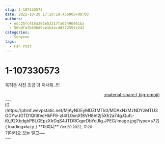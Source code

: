 ```yaml
---
slug: 1-107330573
date: 2022-10-20 17:20:19.456000+09:00
authors:
  - edc25fc418a202e52217fa62496061ba
  - 56bdfafb606d9ce1b4ecdd572595e242
categories:
  - Seoyeon
tags:
  - Fan Post
---
```


# 1-107330573

<div class="post-container" markdown="1">
<div class="content-container md-sidebar__scrollwrap" markdown="1">

묵혀둔 사진 조금 더 꺼내줘..!!!

</div>
</div>

<div style="text-align: right;" markdown="1">
<a href="https://weverse.io/fromis9/fanpost/1-107330573" style="text-align: right;">:material-share:{.big-emoji}</a>
</div>
---

<div class="comments-container md-sidebar__scrollwrap" markdown="1">
<div class="comment" markdown="1">
<div class='id-container' markdown="1">
![](https://phinf.wevpstatic.net/MjAyNDEyMDZfMTk0/MDAxNzMzNDYzMTU3ODYw.tGTD1QfitfecHkFF9-zI4fL0xnXf8VH8ht2j5Xh2a74g.QufL-i9_92XbdgbPBLGEpzXIrDqS4JTDRCqprDbYdJIg.JPEG/image.jpg?type=s72){ loading=lazy }
**<span class="artist">더여니</span>** <small>Oct 20 2022, 17:20</small><br>
</div>
<div class='comment-body' markdown="1">
기다려요 오늘 말고~~
</div>
</div>
</div>
---
